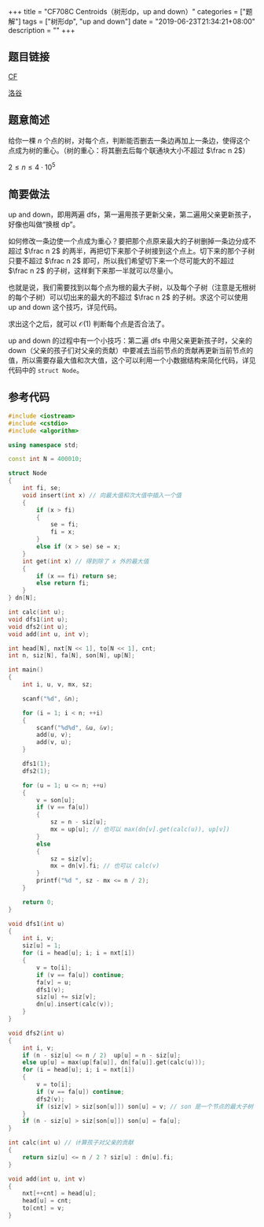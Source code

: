 +++
title = "CF708C Centroids（树形dp，up and down）"
categories = ["题解"]
tags = ["树形dp", "up and down"]
date = "2019-06-23T21:34:21+08:00"
description = ""
+++


## 题目链接

[CF](https://codeforc.es/contest/708/problem/C)

[洛谷](https://www.luogu.org/problemnew/show/CF708C)

## 题意简述

给你一棵 $n$ 个点的树，对每个点，判断能否删去一条边再加上一条边，使得这个点成为树的重心。（树的重心：将其删去后每个联通块大小不超过 $\frac n 2$）

$2\le n\le 4\cdot10^5​$

<!--more-->

## 简要做法

up and down，即用两遍 dfs，第一遍用孩子更新父亲，第二遍用父亲更新孩子，好像也叫做“换根 dp”。

如何修改一条边使一个点成为重心？要把那个点原来最大的子树删掉一条边分成不超过 $\frac n 2$ 的两半，再把切下来那个子树接到这个点上。切下来的那个子树只要不超过 $\frac n 2$ 即可，所以我们希望切下来一个尽可能大的不超过 $\frac n 2$ 的子树，这样剩下来那一半就可以尽量小。

也就是说，我们需要找到以每个点为根的最大子树，以及每个子树（注意是无根树的每个子树）可以切出来的最大的不超过 $\frac n 2$ 的子树。求这个可以使用 up and down 这个技巧，详见代码。

求出这个之后，就可以 $\mathcal O(1)$ 判断每个点是否合法了。

up and down 的过程中有一个小技巧：第二遍 dfs 中用父亲更新孩子时，父亲的 down（父亲的孩子们对父亲的贡献）中要减去当前节点的贡献再更新当前节点的值，所以需要存最大值和次大值，这个可以利用一个小数据结构来简化代码，详见代码中的 `struct Node`。

## 参考代码

```cpp
#include <iostream>
#include <cstdio>
#include <algorithm>

using namespace std;

const int N = 400010;

struct Node
{
    int fi, se;
    void insert(int x) // 向最大值和次大值中插入一个值
    {
        if (x > fi)
        {
            se = fi;
            fi = x;
        }
        else if (x > se) se = x;
    }
    int get(int x) // 得到除了 x 外的最大值
    {
        if (x == fi) return se;
        else return fi;
    }
} dn[N];

int calc(int u);
void dfs1(int u);
void dfs2(int u);
void add(int u, int v);

int head[N], nxt[N << 1], to[N << 1], cnt;
int n, siz[N], fa[N], son[N], up[N];

int main()
{
    int i, u, v, mx, sz;

    scanf("%d", &n);

    for (i = 1; i < n; ++i)
    {
        scanf("%d%d", &u, &v);
        add(u, v);
        add(v, u);
    }

    dfs1(1);
    dfs2(1);

    for (u = 1; u <= n; ++u)
    {
        v = son[u];
        if (v == fa[u])
        {
            sz = n - siz[u];
            mx = up[u]; // 也可以 max(dn[v].get(calc(u)), up[v])
        }
        else
        {
            sz = siz[v];
            mx = dn[v].fi; // 也可以 calc(v)
        }
        printf("%d ", sz - mx <= n / 2);
    }

    return 0;
}

void dfs1(int u)
{
    int i, v;
    siz[u] = 1;
    for (i = head[u]; i; i = nxt[i])
    {
        v = to[i];
        if (v == fa[u]) continue;
        fa[v] = u;
        dfs1(v);
        siz[u] += siz[v];
        dn[u].insert(calc(v));
    }
}

void dfs2(int u)
{
    int i, v;
    if (n - siz[u] <= n / 2)  up[u] = n - siz[u];
    else up[u] = max(up[fa[u]], dn[fa[u]].get(calc(u)));
    for (i = head[u]; i; i = nxt[i])
    {
        v = to[i];
        if (v == fa[u]) continue;
        dfs2(v);
        if (siz[v] > siz[son[u]]) son[u] = v; // son 是一个节点的最大子树
    }
    if (n - siz[u] > siz[son[u]]) son[u] = fa[u];
}

int calc(int u) // 计算孩子对父亲的贡献
{
    return siz[u] <= n / 2 ? siz[u] : dn[u].fi;
}

void add(int u, int v)
{
    nxt[++cnt] = head[u];
    head[u] = cnt;
    to[cnt] = v;
}
```

